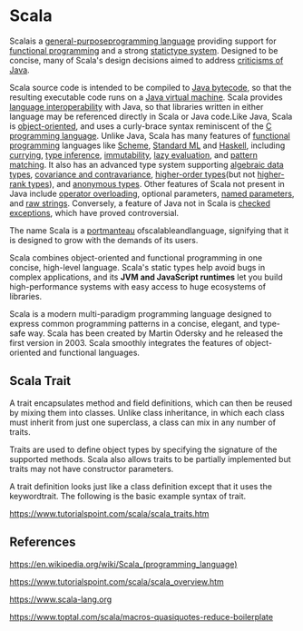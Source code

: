 # Scala

Scalais a [general-purpose](https://en.wikipedia.org/wiki/General-purpose_programming_language)[programming language](https://en.wikipedia.org/wiki/Programming_language) providing support for [functional programming](https://en.wikipedia.org/wiki/Functional_programming) and a strong [static](https://en.wikipedia.org/wiki/Static_typing)[type system](https://en.wikipedia.org/wiki/Type_system). Designed to be concise, many of Scala's design decisions aimed to address [criticisms of Java](https://en.wikipedia.org/wiki/Criticism_of_Java).

Scala source code is intended to be compiled to [Java bytecode](https://en.wikipedia.org/wiki/Java_bytecode), so that the resulting executable code runs on a [Java virtual machine](https://en.wikipedia.org/wiki/Java_virtual_machine). Scala provides [language interoperability](https://en.wikipedia.org/wiki/Language_interoperability) with Java, so that libraries written in either language may be referenced directly in Scala or Java code.Like Java, Scala is [object-oriented](https://en.wikipedia.org/wiki/Object-oriented_programming), and uses a curly-brace syntax reminiscent of the [C programming language](https://en.wikipedia.org/wiki/C_(programming_language)). Unlike Java, Scala has many features of [functional programming](https://en.wikipedia.org/wiki/Functional_programming) languages like [Scheme](https://en.wikipedia.org/wiki/Scheme_(programming_language)), [Standard ML](https://en.wikipedia.org/wiki/Standard_ML) and [Haskell](https://en.wikipedia.org/wiki/Haskell_(programming_language)), including [currying](https://en.wikipedia.org/wiki/Currying), [type inference](https://en.wikipedia.org/wiki/Type_inference), [immutability](https://en.wikipedia.org/wiki/Immutability), [lazy evaluation](https://en.wikipedia.org/wiki/Lazy_evaluation), and [pattern matching](https://en.wikipedia.org/wiki/Pattern_matching). It also has an advanced type system supporting [algebraic data types](https://en.wikipedia.org/wiki/Algebraic_data_type), [covariance and contravariance](https://en.wikipedia.org/wiki/Covariance_and_contravariance_(computer_science)), [higher-order types](https://en.wikipedia.org/wiki/Higher-order_type_operator)(but not [higher-rank types](https://en.wikipedia.org/wiki/Parametric_polymorphism)), and [anonymous types](https://en.wikipedia.org/wiki/Anonymous_type). Other features of Scala not present in Java include [operator overloading](https://en.wikipedia.org/wiki/Operator_overloading), optional parameters, [named parameters](https://en.wikipedia.org/wiki/Named_parameter), and [raw strings](https://en.wikipedia.org/wiki/Raw_string). Conversely, a feature of Java not in Scala is [checked exceptions](https://en.wikipedia.org/wiki/Checked_exception), which have proved controversial.

The name Scala is a [portmanteau](https://en.wikipedia.org/wiki/Portmanteau) ofscalableandlanguage, signifying that it is designed to grow with the demands of its users.

Scala combines object-oriented and functional programming in one concise, high-level language. Scala's static types help avoid bugs in complex applications, and its **JVM and JavaScript runtimes** let you build high-performance systems with easy access to huge ecosystems of libraries.

Scala is a modern multi-paradigm programming language designed to express common programming patterns in a concise, elegant, and type-safe way. Scala has been created by Martin Odersky and he released the first version in 2003. Scala smoothly integrates the features of object-oriented and functional languages.

## Scala Trait

A trait encapsulates method and field definitions, which can then be reused by mixing them into classes. Unlike class inheritance, in which each class must inherit from just one superclass, a class can mix in any number of traits.

Traits are used to define object types by specifying the signature of the supported methods. Scala also allows traits to be partially implemented but traits may not have constructor parameters.

A trait definition looks just like a class definition except that it uses the keywordtrait. The following is the basic example syntax of trait.

<https://www.tutorialspoint.com/scala/scala_traits.htm>

## References

<https://en.wikipedia.org/wiki/Scala_(programming_language)>

<https://www.tutorialspoint.com/scala/scala_overview.htm>

<https://www.scala-lang.org>

<https://www.toptal.com/scala/macros-quasiquotes-reduce-boilerplate>
